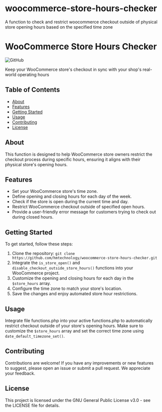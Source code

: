 # woocommerce-store-hours-checker
A function to check and restrict woocommerce checkout outside of physical store opening hours based on the specified time zone

# WooCommerce Store Hours Checker

![GitHub](https://img.shields.io/github/license/hmtechnology/woocommerce-store-hours-checker)

Keep your WooCommerce store's checkout in sync with your shop's real-world operating hours

## Table of Contents

- [About](#about)
- [Features](#features)
- [Getting Started](#getting-started)
- [Usage](#usage)
- [Contributing](#contributing)
- [License](#license)

## About

This function is designed to help WooCommerce store owners restrict the checkout process during specific hours, ensuring it aligns with their physical store's opening hours.

## Features

- Set your WooCommerce store's time zone.
- Define opening and closing hours for each day of the week.
- Check if the store is open during the current time and day.
- Restrict WooCommerce checkout outside of specified open hours.
- Provide a user-friendly error message for customers trying to check out during closed hours.

## Getting Started

To get started, follow these steps:

1. Clone the repository: `git clone https://github.com/hmtechnology/woocommerce-store-hours-checker.git`
2. Integrate the `is_store_open()` and `disable_checkout_outside_store_hours()` functions into your WooCommerce project.
3. Customize the opening and closing hours for each day in the `$store_hours` array.
4. Configure the time zone to match your store's location.
5. Save the changes and enjoy automated store hour restrictions.

## Usage

Integrate file functions.php into your active functions.php to automatically restrict checkout outside of your store's opening hours. Make sure to customize the `$store_hours` array and set the correct time zone using `date_default_timezone_set()`.

## Contributing

Contributions are welcome! If you have any improvements or new features to suggest, please open an issue or submit a pull request. We appreciate your feedback.

## License

This project is licensed under the GNU General Public License v3.0 - see the LICENSE file for details.
